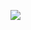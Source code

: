 <a href="https://dashboard.heroku.com/new?button-url=https://github.com/userbot2030/bot&template=https://github.com/userbot2030/bot"><img src="https://www.herokucdn.com/deploy/button.svg"></a>
</div>
